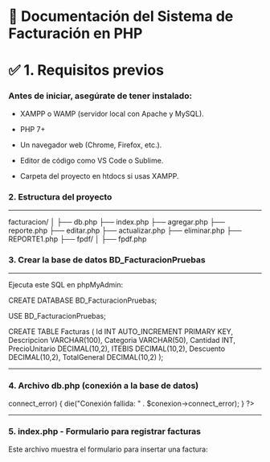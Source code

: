 # 🧾 Documentación del Sistema de Facturación en PHP

# ✅ 1. Requisitos previos
### Antes de iniciar, asegúrate de tener instalado:

- XAMPP o WAMP (servidor local con Apache y MySQL).

- PHP 7+

- Un navegador web (Chrome, Firefox, etc.).

- Editor de código como VS Code o Sublime.
 
- Carpeta del proyecto en htdocs si usas XAMPP.
 
### 2. Estructura del proyecto

---
facturacion/
│
├── db.php
├── index.php
├── agregar.php
├── reporte.php
├── editar.php
├── actualizar.php
├── eliminar.php
├── REPORTE1.php
├── fpdf/
│   ├── fpdf.php

### 3. Crear la base de datos BD_FacturacionPruebas

---

Ejecuta este SQL en phpMyAdmin:

CREATE DATABASE BD_FacturacionPruebas;

USE BD_FacturacionPruebas;

CREATE TABLE Facturas (
    Id INT AUTO_INCREMENT PRIMARY KEY,
    Descripcion VARCHAR(100),
    Categoria VARCHAR(50),
    Cantidad INT,
    PrecioUnitario DECIMAL(10,2),
    ITEBIS DECIMAL(10,2),
    Descuento DECIMAL(10,2),
    TotalGeneral DECIMAL(10,2)
);

---

### 4. Archivo db.php (conexión a la base de datos)

<?php
$conexion = new mysqli("localhost", "root", "", "BD_FacturacionPruebas");
if ($conexion->connect_error) {
    die("Conexión fallida: " . $conexion->connect_error);
}
?>

---

### 5. index.php - Formulario para registrar facturas
Este archivo muestra el formulario para insertar una factura:

<?php include("db.php"); ?>
<!DOCTYPE html>
<html lang="es">
<head>
    <meta charset="UTF-8">
    <title>Registrar Factura</title>
    <style>
        /* Aquí va tu CSS si quieres agregarle pero aqui te dejo un ejemplo del mio*/

    </style>
</head>
<body>
<div class="container">
    <h2>Registrar Factura</h2>
    <form action="agregar.php" method="POST">
        <label>Descripción:</label>
        <input type="text" name="descripcion" required>
        <label>Categoría:</label>
        <input type="text" name="categoria" required>
        <label>Cantidad:</label>
        <input type="number" name="cantidad" required>
        <label>Precio Unitario:</label>
        <input type="number" step="0.01" name="precio" required>
        <label>ITEBIS:</label>
        <input type="number" step="0.01" name="itebis" required>
        <label>Descuento:</label>
        <input type="number" step="0.01" name="descuento" required>
        <button type="submit">Agregar</button>
    </form>
</div>
</body>
</html>

---

### 6. agregar.php - Código para insertar la factura

<?php
include("db.php");

$descripcion = $_POST['descripcion'];
$categoria = $_POST['categoria'];
$cantidad = $_POST['cantidad'];
$precio = $_POST['precio'];
$itebis = $_POST['itebis'];
$descuento = $_POST['descuento'];

$total = ($cantidad * $precio) + $itebis - $descuento;

$sql = "INSERT INTO Facturas (Descripcion, Categoria, Cantidad, PrecioUnitario, ITEBIS, Descuento, TotalGeneral)
        VALUES ('$descripcion', '$categoria', $cantidad, $precio, $itebis, $descuento, $total)";
$conexion->query($sql);

header("Location: reporte.php");
?>

---

### 📋 7. reporte.php - Ver listado de facturas

<?php
include("db.php");
$result = $conexion->query("SELECT * FROM Facturas");
?>
<div class="container">
    <h2>Reporte de Facturas</h2>
    <table>
        <tr>
            <th>ID</th><th>Descripción</th><th>Categoría</th><th>Cantidad</th>
            <th>Precio Unitario</th><th>ITEBIS</th><th>Descuento</th><th>Total General</th><th>Acciones</th>
        </tr>
        <?php while ($row = $result->fetch_assoc()): ?>
        <tr>
            <td><?= $row['Id'] ?></td>
            <td><?= $row['Descripcion'] ?></td>
            <td><?= $row['Categoria'] ?></td>
            <td><?= $row['Cantidad'] ?></td>
            <td><?= $row['PrecioUnitario'] ?></td>
            <td><?= $row['ITEBIS'] ?></td>
            <td><?= $row['Descuento'] ?></td>
            <td><?= $row['TotalGeneral'] ?></td>
            <td>
                <a href="editar.php?id=<?= $row['Id'] ?>">Editar</a>
                <a href="eliminar.php?id=<?= $row['Id'] ?>" onclick="return confirm('¿Seguro?')">Eliminar</a>
            </td>
        </tr>
        <?php endwhile; ?>
    </table>
    <a href="REPORTE1.php">Ver reporte PDF</a>
</div>

---

### 🗑️ 8. eliminar.php - Eliminar una factura

<?php
include("db.php");
$id = $_GET['id'];
$sql = "DELETE FROM Facturas WHERE Id=$id";
$conexion->query($sql);
header("Location: reporte.php");
?>
🖊️ 9. editar.php - Formulario para editar factura
php
Copiar
Editar
<?php
include("db.php");
$id = $_GET['id'];
$sql = "SELECT * FROM Facturas WHERE Id=$id";
$result = $conexion->query($sql);
$row = $result->fetch_assoc();
?>

<form action="actualizar.php" method="POST">
    <input type="hidden" name="id" value="<?= $row['Id'] ?>">

</form>

---

### 10. actualizar.php - Código para actualizar la factura

<?php
include("db.php");

$id = $_POST['id'];
$descripcion = $_POST['descripcion'];
$categoria = $_POST['categoria'];
$cantidad = $_POST['cantidad'];
$precio = $_POST['precio'];
$itebis = $_POST['itebis'];
$descuento = $_POST['descuento'];

$total = ($cantidad * $precio) + $itebis - $descuento;

$sql = "UPDATE Facturas SET 
        Descripcion='$descripcion',
        Categoria='$categoria',
        Cantidad=$cantidad,
        PrecioUnitario=$precio,
        ITEBIS=$itebis,
        Descuento=$descuento,
        TotalGeneral=$total
        WHERE Id=$id";

$conexion->query($sql);
header("Location: reporte.php");
?>

---
### 🧾 11. REPORTE1.php - Generar PDF con FPDF

```php
<?php
require('fpdf/fpdf.php');
require 'db.php';

$pdf = new FPDF();
$pdf->AddPage();
$pdf->SetFont('Arial', 'B', 14);
$pdf->Cell(40, 10, 'Reporte de Facturas');
$pdf->Ln();

$query = $conexion->query("SELECT * FROM Facturas");

while ($row = $query->fetch_assoc()) {
    $pdf->Cell(30, 10, $row['Descripcion'], 1);
    $pdf->Cell(30, 10, $row['TotalGeneral'], 1);
    $pdf->Ln();
}

$pdf->Output();
?>
```

---

#  12. Instalación de FPDF
🔽 Paso 1: Descargar
Ve al sitio oficial: https://www.fpdf.org

Haz clic en Download.

Descomprime la carpeta fpdf y colócala dentro de tu proyecto.

Debe quedar así:

css
Copiar
Editar
facturacion/
├── fpdf/
│   ├── fpdf.php
│   ├── font/
│   └── ...otros archivos
✅ Paso 2: Usarlo en tu archivo PHP
php
Copiar
Editar
require('fpdf/fpdf.php');
🧪 13. Pruebas y flujo de trabajo
Abre tu navegador y entra a http://localhost/facturacion/index.php

Llena el formulario → presiona “Agregar”.

Ve a reporte.php → verás la tabla de facturas.

Haz clic en editar o eliminar para probar funciones CRUD.

Haz clic en “Ver reporte PDF” → se genera y descarga el archivo PDF.

